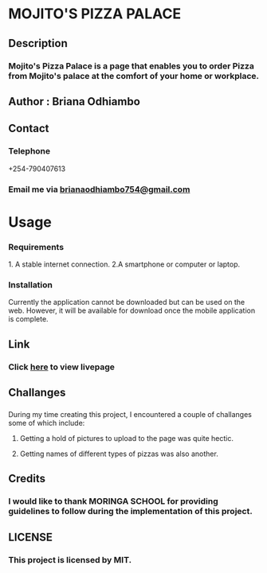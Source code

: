# MOJITO'S PIZZA PALACE

## Description

### Mojito's Pizza Palace is a page that enables you to order Pizza from Mojito's palace at the comfort of your home or workplace.

## Author : Briana Odhiambo

## Contact

### Telephone

 +254-790407613

### Email me via <a href="mailto:brianaodhiambo754@gmail.com">brianaodhiambo754@gmail.com</a>

# Usage

### Requirements

 <p>1. A stable internet connection.
 2.A smartphone or computer or laptop.</P>

### Installation

 <p> Currently the application cannot be downloaded but can be used on the web. However, it will be available for download once the mobile application is complete.

## Link

### Click <a href="" target="_blank">here</a> to view livepage

## Challanges

###

<p>

During my time creating this project, I encountered a couple of challanges some of which include:

1. Getting a hold of pictures to upload to the page was quite hectic.

2. Getting names of different types of pizzas was also another.

## Credits

### I would like to thank <strong>MORINGA SCHOOL</strong> for providing guidelines to follow during the implementation of this project.<br>


## LICENSE

### This project is licensed by <strong>MIT</strong>.
 